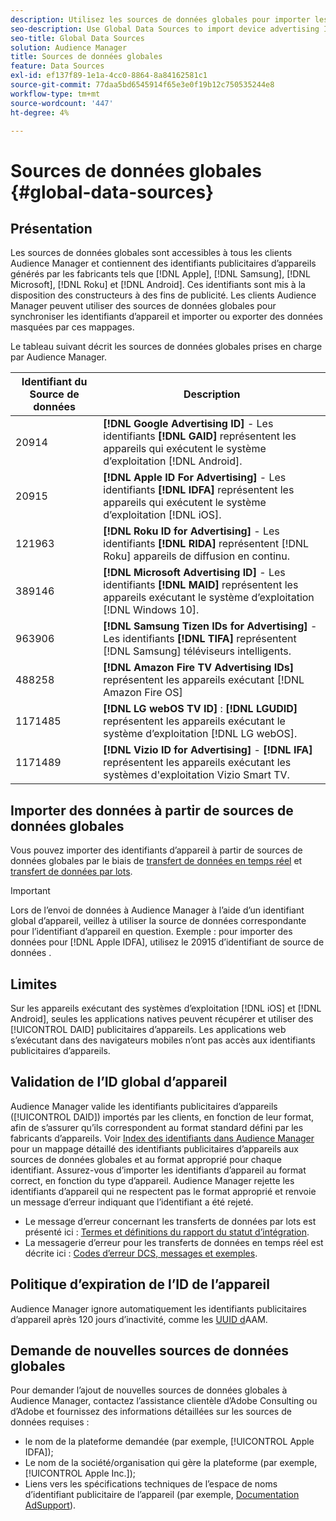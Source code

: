 ```yaml
---
description: Utilisez les sources de données globales pour importer les identifiants publicitaires d’appareils.
seo-description: Use Global Data Sources to import device advertising IDs.
seo-title: Global Data Sources
solution: Audience Manager
title: Sources de données globales
feature: Data Sources
exl-id: ef137f89-1e1a-4cc0-8864-8a84162581c1
source-git-commit: 77daa5bd6545914f65e3e0f19b12c750535244e8
workflow-type: tm+mt
source-wordcount: '447'
ht-degree: 4%

---
```


# Sources de données globales {#global-data-sources}

## Présentation

Les sources de données globales sont accessibles à tous les clients Audience Manager et contiennent des identifiants publicitaires d’appareils générés par les fabricants tels que [!DNL Apple], [!DNL Samsung], [!DNL Microsoft], [!DNL Roku] et [!DNL Android]. Ces identifiants sont mis à la disposition des constructeurs à des fins de publicité. Les clients Audience Manager peuvent utiliser des sources de données globales pour synchroniser les identifiants d’appareil et importer ou exporter des données masquées par ces mappages.

Le tableau suivant décrit les sources de données globales prises en charge par Audience Manager.

| Identifiant du Source de données | Description |
|---|---|
| 20914 | **[!DNL Google Advertising ID]** - Les identifiants **[!DNL GAID]** représentent les appareils qui exécutent le système d’exploitation [!DNL Android]. |
| 20915 | **[!DNL Apple ID For Advertising]** - Les identifiants **[!DNL IDFA]** représentent les appareils qui exécutent le système d’exploitation [!DNL iOS]. |
| 121963 | **[!DNL Roku ID for Advertising]** - Les identifiants **[!DNL RIDA]** représentent [!DNL Roku] appareils de diffusion en continu. |
| 389146 | **[!DNL Microsoft Advertising ID]** - Les identifiants **[!DNL MAID]** représentent les appareils exécutant le système d’exploitation [!DNL Windows 10]. |
| 963906 | **[!DNL Samsung Tizen IDs for Advertising]** - Les identifiants **[!DNL TIFA]** représentent [!DNL Samsung] téléviseurs intelligents. |
| 488258 | **[!DNL Amazon Fire TV Advertising IDs]** représentent les appareils exécutant [!DNL Amazon Fire OS] |
| 1171485 | **[!DNL LG webOS TV ID]** : **[!DNL LGUDID]** représentent les appareils exécutant le système d’exploitation [!DNL LG webOS]. |
| 1171489 | **[!DNL Vizio ID for Advertising]** - **[!DNL IFA]** représentent les appareils exécutant les systèmes d&#39;exploitation Vizio Smart TV. |

## Importer des données à partir de sources de données globales

Vous pouvez importer des identifiants d’appareil à partir de sources de données globales par le biais de [transfert de données en temps réel](../integration/sending-audience-data/real-time-data-integration/real-time-data-transfer.md) et [transfert de données par lots](../integration/sending-audience-data/batch-data-transfer-explained/batch-data-transfer-explained.md).

>[!IMPORTANT]
>
>Lors de l’envoi de données à Audience Manager à l’aide d’un identifiant global d’appareil, veillez à utiliser la source de données correspondante pour l’identifiant d’appareil en question. Exemple : pour importer des données pour [!DNL Apple IDFA], utilisez le 20915 d’identifiant de source de données .

## Limites

Sur les appareils exécutant des systèmes d’exploitation [!DNL iOS] et [!DNL Android], seules les applications natives peuvent récupérer et utiliser des [!UICONTROL DAID] publicitaires d’appareils. Les applications web s’exécutant dans des navigateurs mobiles n’ont pas accès aux identifiants publicitaires d’appareils.

## Validation de l’ID global d’appareil

Audience Manager valide les identifiants publicitaires d’appareils ([!UICONTROL DAID]) importés par les clients, en fonction de leur format, afin de s’assurer qu’ils correspondent au format standard défini par les fabricants d’appareils. Voir [Index des identifiants dans Audience Manager](../reference/ids-in-aam.md) pour un mappage détaillé des identifiants publicitaires d’appareils aux sources de données globales et au format approprié pour chaque identifiant. Assurez-vous d’importer les identifiants d’appareil au format correct, en fonction du type d’appareil. Audience Manager rejette les identifiants d’appareil qui ne respectent pas le format approprié et renvoie un message d’erreur indiquant que l’identifiant a été rejeté.

* Le message d’erreur concernant les transferts de données par lots est présenté ici : [Termes et définitions du rapport du statut d’intégration](../reporting/onboarding-status-report.md#report-terms-conditions).
* La messagerie d’erreur pour les transferts de données en temps réel est décrite ici : [Codes d’erreur DCS, messages et exemples](../api/dcs-intro/dcs-api-reference/dcs-error-codes.md).

## Politique d’expiration de l’ID de l’appareil

Audience Manager ignore automatiquement les identifiants publicitaires d’appareil après 120 jours d’inactivité, comme les [UUID d](../faq/faq-privacy.md)AAM.

## Demande de nouvelles sources de données globales

Pour demander l’ajout de nouvelles sources de données globales à Audience Manager, contactez l’assistance clientèle d’Adobe Consulting ou d’Adobe et fournissez des informations détaillées sur les sources de données requises :

* le nom de la plateforme demandée (par exemple, [!UICONTROL Apple IDFA]);
* Le nom de la société/organisation qui gère la plateforme (par exemple, [!UICONTROL Apple Inc.]);
* Liens vers les spécifications techniques de l’espace de noms d’identifiant publicitaire de l’appareil (par exemple, [Documentation AdSupport](https://developer.apple.com/documentation/adsupport)).
